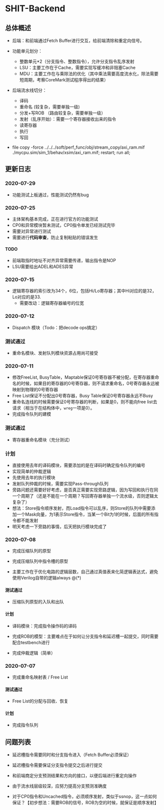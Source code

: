 # SHIT-Backend

## 总体概述

- 后端：和前端通过Fetch Buffer进行交互，给前端清除和重定向信号。

- 功能单元划分：
    - 整数单元\*2（分支指令、整数指令），允许分支指令乱序发射
    - LSU：主要工作在于Cache，需要实现写缓冲和非阻塞Cache
    - MDU：主要工作在与乘除法的优化（其中乘法需要高度流水化，除法需要短周期，考察CoreMark测试程序得出的结果）


- 后端流水线切分：
    - 译码 
    - 重命名 (较复杂，需要单独一级)
    - 分发+写ROB （路由较复杂，需要单独一级）
    - 发射（乱序开始）：需要一个寄存器接收出来的指令
    - 读寄存器
    - 执行
    - 写回

- file copy -force ../../../soft/perf_func/obj/stream_copy/axi_ram.mif ./mycpu.sim/sim_1/behav/xsim/axi_ram.mif; restart; run all;

## 更新日志

### 2020-07-29

- 功能测试上板通过，性能测试仍然有bug

### 2020-07-25

- 主体架构基本完成，正在进行官方的功能测试
- CP0和异常模块暂未测试，CP0指令单发已经测试完毕
- 需要对异常进行测试
- 需要进行**代码审查**，防止复制粘贴的错误发生

#### TODO

- 前端取指时地址不对齐异常需要传递，输出指令是NOP
- LSU需要给出ADEL和ADES异常

### 2020-07-15

- 逻辑寄存器的索引改为34个，6位，包括Hi/Lo寄存器；其中Hi对应的是32，Lo对应的是33.
  - 需要改动：逻辑寄存器编号的位宽


### 2020-07-12

- Dispatch 模块（Todo：把decode ops搞定）

### 测试通过

- 重命名模块、发射队列模块资源占用尚可接受



### 2020-07-11

- 修改FreeList, BusyTable，Maptable保证0号寄存器不被分配，在寄存器重命名的时候，如果目的寄存器的0号寄存器，则不请求重命名，0号寄存器永远被映射到物理的0号寄存器
- Free List保证不分配出0号寄存器，Busy Table保证0号寄存器永远不Busy
- 重命名连线的时候需要保证0号寄存器的判断，如果是0，则不能向free list去请求（相当于在结构体中，`wreg`一项是0）。
- 完成指令队列的建模

### 测试通过

- 寄存器重命名模块（充分测试）

### 计划

- 直接使用去年的译码模块，需要添加的是在译码时确定指令队列的编号
- 实现简单的仲裁逻辑
- 先使用去年的执行模块
- 发射队列仲裁的时候，需要实现Pass-through队列
- 旁路问题还需要好好考虑，是否真正需要实现旁路逻辑，因为写回和执行在同一个周期了（还是不能在一个周期？写回寄存器单独一个流水级，否则逻辑太复杂了）
- 想法：Store指令顺序发射，而Load指令可以乱序，则Store的队列中需要添加一个Mask向量，为1表示Store指令，当某一个Bit为1的时候，后面的所有指令都不能发射
- 明天考虑一下旁路的事情，后天把执行模块完成了

### 2020-07-08

- 完成压缩队列的原型

- 完成压缩队列中指令槽的原型

- 主要工作在于优化电路的逻辑层数，自己通过真值表来化简逻辑表达式，避免使用Verilog自带的逻辑always @(\*)

#### 测试通过

- 压缩队列原型的入队和出队

#### 计划

- 译码模块：完成指令操作码的译码 

- 完成ROB的模型：主要难点在于如何让分支指令和延迟槽一起提交，同时需要配合testbench进行

- 完成仲裁逻辑（简单）


### 2020-07-07

- 完成重命名映射表 / Free List

#### 测试通过

- Free List的分配与回收、恢复

#### 计划

- 完成指令队列


## 问题列表

- 延迟槽指令需要同时和分支指令进入（Fetch Buffer必须保证）

- 延迟槽指令需要保证分支指令提交之后进行提交

- 和前端商定分支预测结果和方向的接口，以便后端进行重定向操作

- 由于流水线层级较深，应努力提高分支预测准确度

- 对于CP0指令和Uncached指令，必须顺序发射，类似于ssnop，这一点如何保证？【初步想法：需要ROB的信号，ROB为空的时候，就保证是顺序发射】

